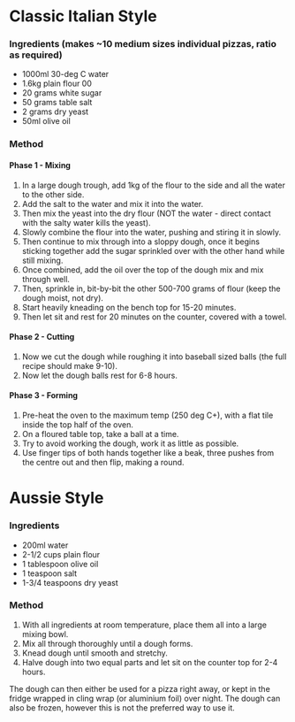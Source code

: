 # Classic Italian Style

### Ingredients (makes ~10 medium sizes individual pizzas, ratio as required)

* 1000ml 30-deg C water
* 1.6kg plain flour 00
* 20 grams white sugar
* 50 grams table salt
* 2 grams dry yeast
* 50ml olive oil


### Method

#### Phase 1 - Mixing

1. In a large dough trough, add 1kg of the flour to the side and all the water to the other side.
1. Add the salt to the water and mix it into the water.
1. Then mix the yeast into the dry flour (NOT the water - direct contact with the salty water kills the yeast).
1. Slowly combine the flour into the water, pushing and stiring it in slowly.
1. Then continue to mix through into a sloppy dough, once it begins sticking together add the sugar sprinkled over with the other hand while still mixing.
1. Once combined, add the oil over the top of the dough mix and mix through well.
1. Then, sprinkle in, bit-by-bit the other 500-700 grams of flour (keep the dough moist, not dry).
1. Start heavily kneading on the bench top for 15-20 minutes.
1. Then let sit and rest for 20 minutes on the counter, covered with a towel.

#### Phase 2 - Cutting

1. Now we cut the dough while roughing it into baseball sized balls (the full recipe should make 9-10).
1. Now let the dough balls rest for 6-8 hours.

#### Phase 3 - Forming

1. Pre-heat the oven to the maximum temp (250 deg C+), with a flat tile inside the top half of the oven.
1. On a floured table top, take a ball at a time.
1. Try to avoid working the dough, work it as little as possible.
1. Use finger tips of both hands together like a beak, three pushes from the centre out and then flip, making a round.





# Aussie Style

### Ingredients

* 200ml water
* 2-1/2 cups plain flour
* 1 tablespoon olive oil
* 1 teaspoon salt
* 1-3/4 teaspoons dry yeast


### Method

1. With all ingredients at room temperature, place them all into a large mixing bowl.
1. Mix all through thoroughly until a dough forms.
1. Knead dough until smooth and stretchy.
1. Halve dough into two equal parts and let sit on the counter top for 2-4 hours.

The dough can then either be used for a pizza right away, or kept in the fridge wrapped in cling wrap (or aluminium foil) over night. The dough can also be frozen, however this is not the preferred way to use it.
